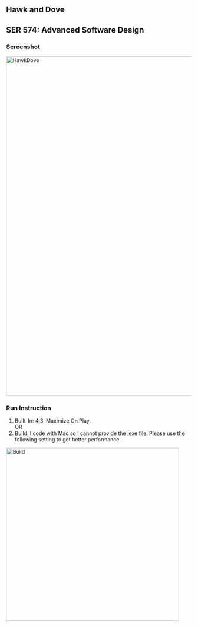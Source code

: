 ## Hawk and Dove
## SER 574: Advanced Software Design

### Screenshot
<img width="919" alt="HawkDove" src="https://user-images.githubusercontent.com/31400661/77287364-a0fa3a80-6c92-11ea-963d-36cd50c506d5.png">

### Run Instruction
1. Built-In: 4:3, Maximize On Play.</br>
OR </br>
2. Build: I code with Mac so I cannot provide the .exe file. Please use the following setting to get better performance.
<img width="469" alt="Build" src="https://user-images.githubusercontent.com/31400661/77287503-f898a600-6c92-11ea-8095-9fef3e9cb59c.png">


